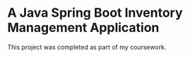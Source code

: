 # A Java Spring Boot Inventory Management Application

This project was completed as part of my coursework.